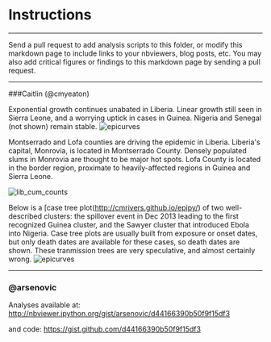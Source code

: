 # Instructions
_________

Send a pull request to add analysis scripts to this folder, or modify this markdown page to include links to your nbviewers, blog posts, etc. You may also add critical figures or findings to this markdown page by sending a pull request.
________

###Caitlin (@cmyeaton)

Exponential growth continues unabated in Liberia. Linear growth still seen in Sierra Leone, and a worrying uptick in cases in Guinea. Nigeria and Senegal (not shown) remain stable.
![epicurves](https://github.com/cmrivers/ebola/blob/master/analyses/epicurves.png)

Montserrado and Lofa counties are driving the epidemic in Liberia. Liberia's capital, Monrovia, is located in Montserrado County. Densely populated slums in Monrovia are thought to be major hot spots. Lofa County is located in the border region, proximate to heavily-affected regions in Guinea and Sierra Leone.

![lib_cum_counts](https://github.com/cmrivers/ebola/blob/master/analyses/liberia_cumulative.png)

Below is a [case tree plot(http://cmrivers.github.io/epipy/) of two well-described clusters: the spillover event in Dec 2013 leading to the first recognized Guinea cluster, and the Sawyer cluster that introduced Ebola into Nigeria. Case tree plots are usually built from exposure or onset dates, but only death dates are available for these cases, so death dates are shown. These tranmission trees are very speculative, and almost certainly wrong.
![epicurves](https://github.com/cmrivers/ebola/blob/master/analyses/casetree.png)

________
### @arsenovic

Analyses available at:
http://nbviewer.ipython.org/gist/arsenovic/d44166390b50f9f15df3

and code:
https://gist.github.com/d44166390b50f9f15df3
